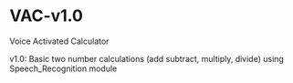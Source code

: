 # VAC-v1.0
Voice Activated Calculator

v1.0: Basic two number calculations (add subtract, multiply, divide) using Speech_Recognition module
